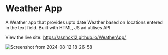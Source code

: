 # Weather App

A Weather app that provides upto date Weather based on locations entered in the text field.
Built with HTML, JS ad utilises API

View the live site: https://asnhck12.github.io/WeatherApp/

![Screenshot from 2024-08-12 18-26-58](https://github.com/user-attachments/assets/259c7314-fd2b-45ef-927d-6a9f373ae373)
